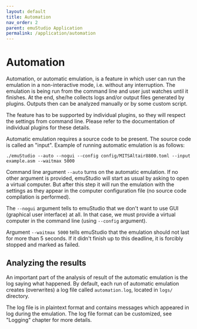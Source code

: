 ```yaml
---
layout: default
title: Automation
nav_order: 2
parent: emuStudio Application
permalink: /application/automation
---
```


# Automation

Automation, or automatic emulation, is a feature in which user can run the emulation in a non-interactive mode, i.e. without any interruption. The emulation is being run from the command line and user just watches until it finishes. At the end, she/he collects logs and/or output files generated by plugins. Outputs then can be analyzed manually or by some custom script.

The feature has to be supported by individual plugins, so they will respect the settings from command line. Please refer to the documentation of individual plugins for these details.

Automatic emulation requires a source code to be present. The source code is called an "input". Example of running automatic emulation is as follows:

    ./emuStudio --auto --nogui --config config/MITSAltair8800.toml --input example.asm --waitmax 5000

Command line argument `--auto` turns on the automatic emulation. If no other argument is provided, emuStudio will start as usual by asking to open a virtual computer. But after this step it will run the emulation with the settings as they appear in the computer configuration file (no source code compilation is performed).

The `--nogui` argument tells to emuStudio that we don't want to use GUI (graphical user interface) at all. In that case, we must provide a virtual computer in the command line (using `--config`
argument).

Argument `--waitmax 5000` tells emuStudio that the emulation should not last for more than 5 seconds. If it didn't finish up to this deadline, it is forcibly stopped and marked as failed.

## Analyzing the results

An important part of the analysis of result of the automatic emulation is the log saying what happened. By default, each run of automatic emulation creates (overwrites) a log file called
`automation.log`, located in `logs/` directory.

The log file is in plaintext format and contains messages which appeared in log during the emulation.
The log file format can be customized, see "Logging" chapter for more details. 
